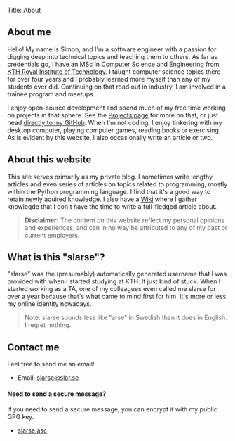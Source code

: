 Title: About

## About me
Hello! My name is Simon, and I'm a software engineer with a passion for
digging deep into technical topics and teaching them to others. As far
as credentials go, I have an MSc in Computer Science and Engineering from [KTH
Royal Institute of Technology](https://kth.se). I taught computer science
topics there for over four years and I probably learned more myself than any
of my students ever did. Continuing on that road out in industry, I am involved
in a trainee program and meetups.

I enjoy open-source development and spend much of my free time working on
projects in that sphere. See the [Projects page]({filename}projects.md)
for more on that, or just head [directly to my
GitHub](https://github.com/slarse). When I'm not coding, I enjoy tinkering with
my desktop computer, playing computer games, reading books or exercising. As is
evident by this website, I also occasionally write an article or two.

## About this website
This site serves primarily as my private blog. I sometimes write lengthy
articles and even series of articles on topics related to programming,
mostly within the Python programming language. I find that it's a good way to
retain newly aquired knowledge. I also have a [Wiki]({filename}/wiki/index.md)
where I gather knowlegde that I don't have the time to write a full-fledged
article about.

> **Disclaimer:** The content on this website reflect my personal opinions and
> experiences, and can in no way be attributed to any of my past or current
> employers.

## What is this "slarse"?
"slarse" was the (presumably) automatically generated username that I was
provided with when I started studying at KTH. It just kind of stuck. When I
started working as a TA, one of my colleagues even called me slarse for over a
year because that's what came to mind first for him. It's more or less my online
identity nowadays.

> Note: slarse sounds less like "arse" in Swedish than it does in English. I
> regret nothing.

## Contact me
Feel free to send me an email!

* Email: <a href="mailto:slarse@slar.se?subject=Regarding%20slar.se">slarse@slar.se</a>

#### Need to send a secure message?
If you need to send a secure message, you can encrypt it with my public GPG
key.

* [slarse.asc]({static}/extra/slarse.asc)
